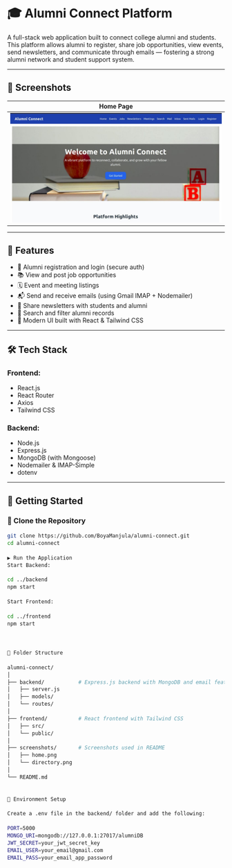 # 🎓 Alumni Connect Platform

A full-stack web application built to connect college alumni and students. This platform allows alumni to register, share job opportunities, view events, send newsletters, and communicate through emails — fostering a strong alumni network and student support system.

---

## 📸 Screenshots


| Home Page |
|-----------|
| ![Home](./screenshots/home.jpeg) |


---

## 🔧 Features

- 👤 Alumni registration and login (secure auth)
- 📚 View and post job opportunities
- 🗓️ Event and meeting listings
- 📬 Send and receive emails (using Gmail IMAP + Nodemailer)
- 📖 Share newsletters with students and alumni
- 🔎 Search and filter alumni records
- 🎨 Modern UI built with React & Tailwind CSS

---

## 🛠️ Tech Stack

### Frontend:
- React.js
- React Router
- Axios
- Tailwind CSS

### Backend:
- Node.js
- Express.js
- MongoDB (with Mongoose)
- Nodemailer & IMAP-Simple
- dotenv

---

## 🚀 Getting Started

### 🔽 Clone the Repository

```bash
git clone https://github.com/BoyaManjula/alumni-connect.git
cd alumni-connect

▶️ Run the Application
Start Backend:

cd ../backend
npm start

Start Frontend:

cd ../frontend
npm start



📁 Folder Structure

alumni-connect/
│
├── backend/           # Express.js backend with MongoDB and email features
│   ├── server.js
│   ├── models/
│   └── routes/
│
├── frontend/          # React frontend with Tailwind CSS
│   ├── src/
│   └── public/
│
├── screenshots/       # Screenshots used in README
│   ├── home.png
│   └── directory.png
│
└── README.md


🔐 Environment Setup

Create a .env file in the backend/ folder and add the following:

PORT=5000
MONGO_URI=mongodb://127.0.0.1:27017/alumniDB
JWT_SECRET=your_jwt_secret_key
EMAIL_USER=your_email@gmail.com
EMAIL_PASS=your_email_app_password
